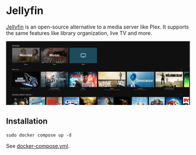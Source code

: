 # Jellyfin

[Jellyfin](https://jellyfin.org/) is an open-source alternative to a media server like Plex. It supports the same features like library organization, live TV and more.

![Jellyfin Interface](./image.png)

## Installation

```
sudo docker compose up -d
```

See [docker-compose.yml](./docker-compose.yml).
